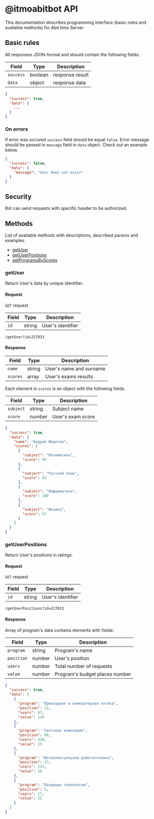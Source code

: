 # @itmoabitbot API

This documentation describes programming interface (basic rules and available methods) for Abit Itmo Server.

## Basic rules

All responses JSON-format and should contain the following fields:

| Field     | Type    | Description     |
|-----------|---------|-----------------|
| `success` | boolean | response result |
| `data`    | object  | response data   |

```json
{
  "success": true,
  "data": {
    ...
  }
}
```
### On errors

If error was occured `success` field should be equal `false`. Error message should be passed in `message` field in `data` object. Check out an example below.

```json
{
  "success": false,
  "data": {
    "message": "User does not exist"
  }
}
```

## Security

Bot can send requests with specific header to be authorized.

## Methods

List of available methods with descriptions, described params and examples.

- [getUser](#getUser)
- [getUserPositions](#getUserPositions)
- [getProgramsByScores](#getProgramsByScores)

### getUser

Return User's data by unique identifier.

#### Request

`GET` request

| Field | Type   | Description       |
|-------|--------|-------------------|
| `id`  | string | User's identifier |

```
/getUser?id=227833
```

#### Response

| Field    | Type   | Description             |
|----------|--------|-------------------------|
| `name`   | string | User's name and surname |
| `scores` | array  | User's exams results    |

Each element in `scores` is an object with the following fields.

| Field     | Type   | Description       |
|-----------|--------|-------------------|
| `subject` | string | Subject name      |
| `score`   | number | User's exam score |

```json
{
  "success": true,
  "data": {
    "name": "Андрей Федотов",
    "scores": [
      {
        "subject": "Математика",
        "score": 89
      },
      {
        "subject": "Русский язык",
        "score": 93
      },
      {
        "subject": "Информатика",
        "score": 100
      },
      {
        "subject": "Физика",
        "score": 67
      }
    ]
  }
}
```

### getUserPositions

Return User's positions in ratings.

#### Request

`GET` request

| Field | Type   | Description       |
|-------|--------|-------------------|
| `id`  | string | User's identifier |

```
/getUserPositions?id=227833
```

#### Response

Array of program's data contains elements with fields:

| Field      | Type   | Description                    |
|------------|--------|--------------------------------|
| `program`  | string | Program's name                 |
| `position` | number | User's position                |
| `users`    | number | Total number of requests       |
| `value`    | number | Program's budget places number |

```json
{
  "success": true,
  "data": [
    {
      "program": "Прикладная и компьютерная оптика",
      "position": 13,
      "users": 67,
      "value": 120
    },
    {
      "program": "Световая инженерия",
      "position": 88,
      "users": 430,
      "value": 25
    },
    {
      "program": "Интеллектуальная робототехника",
      "position": 17,
      "users": 125,
      "value": 56
    },
    {
      "program": "Лазерные технологии",
      "position": 5,
      "users": 27,
      "value": 25
    }
  ]
}
```

<!-- ### getProgramsByScores

Return list of programs for target scores. Programs should be ordered according to the complexity of entering from the lowest to the highest. -->
